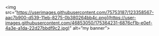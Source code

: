 <img  src=”https://userimages.githubusercontent.com/75753187/123358567-aac7b900-d539-11eb-8275-0b380264bb4c.png](https://user-images.githubusercontent.com/46853050/175364231-6876cf1b-e0ef-4a3e-a1da-22d27bbdf9c2.jpg)" alt=”my banner”>
